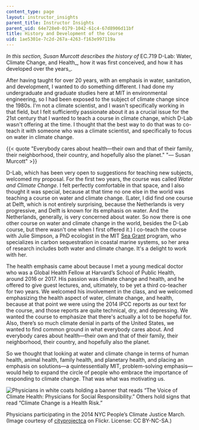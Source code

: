 ```yaml
---
content_type: page
layout: instructor_insights
parent_title: Instructor Insights
parent_uid: 64e728e0-0179-1042-61c4-67d8906d11bf
title: History and Development of the Course
uid: 1ae5301e-7c2d-267a-4263-f163e997119a
---
```


_In this section, Susan Murcott describes the history of_ EC.719 D-Lab: Water, Climate Change, and Health_, how it was first conceived, and how it has developed over the years_.

After having taught for over 20 years, with an emphasis in water, sanitation, and development, I wanted to do something different. I had done my undergraduate and graduate studies here at MIT in environmental engineering, so I had been exposed to the subject of climate change since the 1980s. I'm not a climate scientist, and I wasn't specifically working in that field, but I felt sufficiently passionate about it as a crucial issue for the 21st century that I wanted to teach a course in climate change, which D-Lab wasn't offering at the time. I thought that the best way to do that was to co-teach it with someone who was a climate scientist, and specifically to focus on water in climate change.

{{< quote "Everybody cares about health—their own and that of their family, their neighborhood, their country, and hopefully also the planet." "— Susan Murcott" >}}

D-Lab, which has been very open to suggestions for teaching new subjects, welcomed my proposal. For the first two years, the course was called _Water and Climate Change_. I felt perfectly comfortable in that space, and I also thought it was special, because at that time no one else in the world was teaching a course on water and climate change. (Later, I did find one course at Delft, which is not entirely surprising, because the Netherlands is very progressive, and Delft is known for its emphasis on water. And the Netherlands, generally, is very concerned about water. So now there is one other course on water and climate change in the world, besides the D-Lab course, but there wasn't one when I first offered it.) I co-teach the course with Julie Simpson, a PhD ecologist in the MIT [Sea Grant](https://seagrant.mit.edu/) program, who specializes in carbon sequestration in coastal marine systems, so her area of research includes both water and climate change. It's a delight to work with her.

The health emphasis came about because I met a young medical doctor who was a Global Health Fellow at Harvard’s School of Public Health, around 2016 or 2017. His passion was climate change and health, and he offered to give guest lectures, and, ultimately, to be yet a third co-teacher for two years. We welcomed his involvement in the class, and we welcomed emphasizing the health aspect of water, climate change, and health, because at that point we were using the 2014 IPCC reports as our text for the course, and those reports are quite technical, dry, and depressing. We wanted the course to emphasize that there's actually a lot to be hopeful for. Also, there’s so much climate denial in parts of the United States, we wanted to find common ground in what everybody cares about. And everybody cares about health—their own and that of their family, their neighborhood, their country, and hopefully also the planet.

So we thought that looking at water and climate change in terms of human health, animal health, family health, and planetary health, and placing an emphasis on solutions—a quintessentially MIT, problem-solving emphasis—would help to expand the circle of people who embrace the importance of responding to climate change. That was what was motivating us.

![Physicians in white coats holding a banner that reads “The Voice of Climate Health: Physicians for Social Responsibility.” Others hold signs that read “Climate Change is a Health Risk.” ](BASEURL_PLACEHOLDER/resources/climate_change_health)

Physicians participating in the 2014 NYC People’s Climate Justice March.  
(Image courtesy of [cityprojectca](https://www.flickr.com/photos/cityprojectca/15131010568/in/photolist-p45ohy-akmFZY-dSRY48-7a8oeU-7MsEfX-o6HbEv-6YJXfd-8ifGPs-nPvV1w-5nW86G-e9T7Q6-o4YcLL-6Yk26u-6Yk1V7-akmFNG-dSXytf-2aTKvLM-pmwKWs-6Yk2eY-dSRYca-684X3i-Ysvp69-bTHRkM-8WuUBt-6Yk1RG-7cMjkA-f6x8UQ-dSRXYk-qdSFQm-ft65Qc-oKWVnt-5nVUy5-62fRXz-29NhmzL-8WxZ6w-p5hXRD-dSRY8z-7gqXMC-sg5PCF-akjsmq-akiTog-ds82bb-f6gRqi-dSXyvJ-7ECLfj-9Y5H2s-8XaSmv-akgEsZ-dV1tsc-2aTKtS6) on Flickr. License: CC BY-NC-SA.)